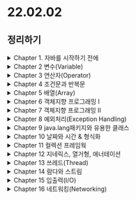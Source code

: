 # 22.02.02

## 정리하기  

<details>
<summary>Chapter 1. 자바를 시작하기 전에</summary>
<div markdown="1">

1. 자바(Java Programming Language)   
> 1.1 자바란?  
> 1.2 자바의 역사  
> 1.3 자바언어의 특징  
> 1.4 JVM(Java Virtual Machine)  
2. 자바개발환경 구축하기
> 2.1 자바 개발도구(JDK)설치하기  
> 2.2 Java API문서 설치하기  
3. 자바로 프로그램작성하기
> 3.1 Hello.java  
> 3.2 자주 발생하는 에러와 해결방법  
> 3.3 자바프로그램의 실행과정  
> 3.4 주석(comment)  
> 3.5 이 책으로 공부하는 방법  

</div>
</details>

<details>
<summary>Chapter 2 변수(Variable)</summary>
<div markdown="1">

1. 변수와 상수  
> 1.1 변수란?  
> 1.2 변수의 선언과 초기화  
> 1.3 변수의 명명규칙  
2. 변수의 타입  
> 2.1 기본형(primitive type)  
> 2.2 상수와 리터럴(constant & literal)  
> 2.3 형식화된 출력 - printf()  
> 2.4 화면에서 입력받기 - Scanner  
3. 진법  
> 3.1 10진법과 2진법  
> 3.2 비트(bit)와 바이트(byte)  
> 3.3 8진법과 16진법  
> 3.4 정수의 진법 변환  
> 3.5 실수의 진법변환  
> 3.6 음수의 2진 표현 - 2의 보수법  
4. 기본형(primitive type)  
> 4.1 논리형 - boolean  
> 4.2 문자형 - char  
> 4.3 정수형 - byte, short, int, long  
> 4.4 실수형 - float, double  
5. 형변환  
> 5.1. 형변환(캐스팅, casting)이란?  
> 5.2 형변환 방법  
> 5.3 정수형 간의 형변환  
> 5.4 실수형 간의 형변환  
> 5.5 정수형과 실수형간의 형변환  
> 5.6 자동 형변환  
</div>
</details>

<details>
<summary>Chapter 3 연산자(Operator)</summary>
<div markdown="1">

1. 연산자(operator)  
> 1.1 연산자와 피연산자  
> 1.2 식(式)과 대입연산자  
> 1.3 연산자의 종류  
> 1.4 연산자의 우선순위와 결합규칙  
> 1.5 산술 변환(usual arithmetic conversion)  
2. 단항 연산자  
> 2.1 증감 연산자 - ++, --  
> 2.2 부호 연산자 - +, -  
3. 산술 연산자  
> 3.1 사칙 연산자 - +, -, *, /  
> 3.2 나머지 연산자 - %    
4. 비교 연산자  
> 4.1 대소비교 연산자 - <, >, <=, >=  
> 4.2 등가비교 연산자 - ==, !=   
5. 논리 연산자   
> 5.1 논리 연산자 - &&, ||, !   
> 5.2 비트 연산자 - &, |, ^, ~, <<, >>   
6. 그 외의 연산자   
> 6.1 조건 연산자 - ? :   
> 6.2 대입 연산자 - =, op=   

</div>
</details>

<details>
<summary>Chapter 4 조건문과 반복문
</summary>
<div markdown="1">

1. 조건문 - if, switch  
> 1.1 if문  
> 1.2 if-else문  
> 1.3 if-else if문  
> 1.4 중첩 if문  
> 1.5 switch문  
2. 반복문 - for, while, do-while  
> 2.1 for문  
> 2.2 while문  
> 2.3 do-while문  
> 2.4 break문  
> 2.5 continue문  
> 2.6 이름 붙은 반복문  

</div>
</details>

<details>
<summary>
Chapter 5 배열(Array)
</summary>
<div markdown="1">

1. 배열(array)  
> 1.1 배열(array)이란?  
> 1.2 배열의 선언과 생성  
> 1.3 배열의 길이와 인덱스  
> 1.4 배열의 초기화  
> 1.5 배열의 복사  
> 1.6 배열의 활용  
2. String배열  
> 2.1 String배열의 선언과 생성  
> 2.2 String배열의 초기화  
> 2.3 char배열과 String클래스  
> 2.4 커맨드 라인을 통해 입력받기    
3. 다차원 배열  
> 3.1 2차원 배열의 선언과 인덱스  
> 3.2 2차원 배열의 초기화  
> 3.3 가변 배열  
> 3.4 다차원 배열의 활용  

</div>
</details>

<details>
<summary>
Chapter 6 객체지향 프로그래밍 I
</summary>
<div markdown="1">

1. 객체지향언어  
> 1.1 객체지향언어의 역사  
> 1.2 객체지향언어  
2. 클래스와 객체  
> 2.1 클래스와 객체의 정의와 용도  
> 2.2 객체와 인스턴스  
> 2.3 객체의 구성요소 - 속성과 기능  
> 2.4 인스턴스의 생성과 사용  
> 2.5 객체 배열  
> 2.6 클래스의 또 다른 정의  
3. 변수와 메서드  
> 3.1 선언위치에 따른 변수의 종류  
> 3.2 클래스변수와 인스턴스변수  
> 3.3 메서드  
> 3.4 메서드의 선언과 구현  
> 3.5 메서드의 호출  
> 3.6 return문  
> 3.7 JVM의 메모리구조  
> 3.8 기본형 매개변수와 참조형 매개변수  
> 3.9 참조형 반환타입  
> 3.10 재귀호출(recursive call)  
> 3.11 클래스 메서드(static메서드)와 인스턴스 메서드  
> 3.12 클래스 멤버와 인스턴스 멤버간의 참조와 호출  
4. 오버로딩(overloading)  
> 4.1 오버로딩이란?  
> 4.2 오버로딩의 조건  
> 4.3 오버로딩의 예  
> 4.4 오버로딩의 장점  
> 4.5 가변인자(varargs)와 오버로딩  
5. 생성자(constructor)  
> 5.1 생성자란?  
> 5.2 기본 생성자(default constructor)  
> 5.3 매개변수가 있는 생성자  
> 5.4 생성자에서 다른 생성자 호출하기 - this(), this  
> 5.5 생성자를 이용한 인스턴스의 복사  
6. 변수의 초기화  
> 6.1 변수의 초기화  
> 6.2 명시적 초기화(explicit initialization)  
> 6.3 초기화 블럭(initialization block)  
> 6.4 멤버변수의 초기화 시기와 순서  

</div>
</details>

<details>
<summary>
Chapter 7 객체지향 프로그래밍 II
</summary>
<div markdown="1">

1. 상속(inheritance)  
> 1.1 상속의 정의와 장점  
> 1.2 클래스간의 관계 - 포함관계  
> 1.3 클래스간의 관계 결정하기  
> 1.4 단일상속(single inheritance)  
> 1.5 Object클래스 - 모든 클래스의 조상  
2. 오버라이딩(overriding)  
> 2.1 오버라이딩이란?  
> 2.2 오버라이딩의 조건  
> 2.3 오버로딩 vs. 오버라이딩  
> 2.4 super  
> 2.5 super() - 조상 클래스의 생성자  
3. package와 import  
> 3.1 패키지(package)  
> 3.2 패키지의 선언  
> 3.3 import문  
> 3.4 import문의 선언  
> 3.5 static import문  
4. 제어자(modifier)  
> 4.1 제어자란?  
> 4.2 static - 클래스의, 공통적인  
> 4.3 final - 마지막의, 변경될 수 없는  
> 4.4 abstract - 추상의, 미완성의  
> 4.5 접근 제어자(access modifier)  
> 4.6 제어자(modifier)의 조합  
5. 다형성(polymorphism)  
> 5.1 다형성이란?  
> 5.2 참조변수의 형변환  
> 5.3 instanceof연산자  
> 5.4 참조변수와 인스턴스의 연결  
> 5.5 매개변수의 다형성  
> 5.6 여러 종류의 객체를 배열로 다루기  
6. 추상클래스(abstract class)  
> 6.1 추상클래스란?  
> 6.2 추상메서드(abstract method)  
> 6.3 추상클래스의 작성  
7. 인터페이스(interface)  
> 7.1 인터페이스란?  
> 7.2 인터페이스의 작성  
> 7.3 인터페이스의 상속  
> 7.4 인터페이스의 구현  
> 7.5 인터페이스를 이용한 다중상속  
> 7.6 인터페이스를 이용한 다형성  
> 7.7 인터페이스의 장점  
> 7.8 인터페이스의 이해  
> 7.9 디폴트 메서드와 static메서드  
8. 내부 클래스(inner class 
> 8.1 내부 클래스란?  
> 8.2 내부 클래스의 종류와 특징  
> 8.3 내부 클래스의 선언  
> 8.4 내부 클래스의 제어자와 접근성  
> 8.5 익명 클래스(anonymous class)  

</div>
</details>

<details>
<summary> Chapter 8 예외처리(Exception Handling)
</summary>
<div markdown="1">

1. 예외처리(exception handling)  
> 1.1 프로그램 오류  
> 1.2 예외 클래스의 계층구조  
> 1.3 예외처리하기 - try-catch문  
> 1.4 try-catch문에서의 흐름  
> 1.5 예외의 발생과 catch블럭  
> 1.6 예외 발생시키기  
> 1.7 메서드에 예외 선언하기  
> 1.8 finally블럭  
> 1.9 자동 자원 반환 - try-with-resources문  
> 1.10 사용자정의 예외 만들기  
> 1.11 예외 되던지기(exception re-throwing)  
> 1.12 연결된 예외(chained exception)  

</div>
</details>

<details>
<summary>
Chapter 9 java.lang패키지와 유용한 클래스
</summary>
<div markdown="1">

1. java.lang패키지  
> 1.1 Object클래스  
> 1.2 String클래스  
> 1.3 StringBuffer클래스와 StringBuilder클래스  
> 1.4 Math클래스  
> 1.5 래퍼(wrapper) 클래스  
2. 유용한 클래스  
> 2.1 java.util.Objects클래스  
> 2.2 java.util.Random클래스  
> 2.3 정규식(Regular Expression) - java.util.regex패키지  
> 2.4 java.util.Scanner클래스  
> 2.5 java.util.StringTokenizer클래스  
> 2.6 java.math.BigInteger클래스  
> 2.7 java.math.BigDecimal클래스  

</div>
</details>

<details>
<summary>Chapter 10 날짜와 시간 & 형식화
</summary>
<div markdown="1">

1. 날짜와 시간  
> 1.1 Calendar와 Date  
2. 형식화 클래스  
> 2.1 DecimalFormat  
> 2.2 SimpleDateFormat  
> 2.3 ChoiceFormat  
> 2.4 MessageFormat  
3. java.time패키지  
> 3.1 java.time패키지의 핵심 클래스  
> 3.2 LocalDate와 LocalTime  
> 3.3 Instant  
> 3.4 LocalDateTime과 ZonedDateTime  
> 3.5 TemporalAdjusters  
> 3.6 Period와 Duration  
> 3.7 파싱과 포맷  

</div>
</details>

<details>
<summary>
Chapter 11 컬렉션 프레임웍
</summary>
<div markdown="1">

1. 컬렉션 프레임웍(Collection Framework)  
> 1.1 컬렉션 프레임웍의 핵심 인터페이스  
> 1.2 ArrayList  
> 1.3 LinkedList  
> 1.4 Stack과 Queue  
> 1.5 Iterator, ListIterator, Enumeration  
> 1.6 Arrays  
> 1.7 Comparator와 Comparable  
> 1.8 HashSet  
> 1.9 TreeSet  
> 1.10 HashMap과 Hashtable  
> 1.11 TreeMap  
> 1.12 Properties  
> 1.13 Collections  
> 1.14 컬렉션 클래스 정리 & 요약  

</div>
</details>

<details>
<summary>
Chapter 12 지네릭스, 열거형, 애너테이션
</summary>
<div markdown="1">

1. 지네릭스(Generics)  
> 1.1 지네릭스란?  
> 1.2 지네릭 클래스의 선언  
> 1.3 지네릭 클래스의 객체 생성과 사용  
> 1.4 제한된 지네릭 클래스  
> 1.5 와일드 카드  
> 1.6 지네릭 메서드  
> 1.7 지네릭 타입의 형변환  
> 1.8 지네릭 타입의 제거  
2. 열거형(enums)  
> 2.1 열거형이란?  
> 2.2 열거형의 정의와 사용  
> 2.3 열거형에 멤버 추가하기  
> 2.4 열거형의 이해  
3. 애너테이션(annotation)  
> 3.1 애너테이션이란?  
> 3.2 표준 애너테이션  
> 3.3 메타 애너테이션  
> 3.4 애너테이션 타입 정의하기  

</div>
</details>

<details>
<summary>
Chapter 13 쓰레드(Thread)
</summary>
<div markdown="1">

1. 프로세스와 쓰레드  
2. 쓰레드의 구현과 실행  
3. start()와 run()  
4. 싱글쓰레드와 멀티쓰레드  
5. 쓰레드의 우선순위  
6. 쓰레드 그룹(thread group)  
7. 데몬 쓰레드(daemon thread)  
8. 쓰레드의 실행제어  
9. 쓰레드의 동기화  
> 9.1 synchronized를 이용한 동기화  
> 9.2 wait()과 notify()  
> 9.3 Lock과 Condition을 이용한 동기화  
> 9.4 volatile  
> 9.5 fork & join 프레임웍  

</div>
</details>

<details>
<summary>
Chapter 14 람다와 스트림
</summary>
<div markdown="1">

1. 람다식  
> 1.1 람다식이란?  
> 1.2 람다식 작성하기  
> 1.3 함수형 인터페이스(Functional Interface)  
> 1.4 java.util.function패키지  
> 1.5 Function의 합성과 Predicate의 결합  
> 1.6 메서드 참조  
2. 스트림(stream)  
> 2.1 스트림이란?  
> 2.2 스트림 만들기  
> 2.3 스트림의 중간연산  
> 2.4 Optional와 OptionalInt  
> 2.5 스트림의 최종연산  
> 2.6 collect()  
> 2.7 Collector구현하기  
> 2.8 스트림의 변환  

</div>
</details>

<details>
<summary>
Chapter 15 입출력(I/O)
</summary>
<div markdown="1">

1. 자바에서의 입출력  
> 1.1 입출력이란?  
> 1.2 스트림(stream)  
> 1.3 바이트기반 스트림 - InputStream, OutputStream  
> 1.4 보조스트림  
> 1.5 문자기반 스트림 - Reader, Writer  
2. 바이트기반 스트림  
> 2.1 InputStream과 OutputStream  
> 2.2 ByteArrayInputStream과 ByteArrayOutputStream  
> 2.3 FileInputStream과 FileOutputStream  
3. 바이트기반의 보조스트림  
> 3.1 FilterInputStream과 > FilterOutputStream  
> 3.2 BufferedInputStream> 과 > BufferedOutputStream  
> 3.3 DataInputStream과 Da> ta> OutputStream  
> 3.4 SequenceInputStream > /  
> 3.5 PrintStream /  
4. 문자기반 스트림 /  
> 4.1 Reader와 Writer  
> 4.2 FileReader와 FileWriter  
> 4.3 PipedReader와 PipedWriter  
> 4.4 StringReader와 StringWriter  
5. 문자기반의 보조스트림  
> 5.1 BufferedReader와 BufferedWriter  
> 5.2 InputStreamReader와 OutputStreamWriter  
6. 표준입출력과 File  
> 6.1 표준입출력 - System.in, System.out, System.err  
> 6.2 표준입출력의 대상변경 - setOut(), setErr(), setIn()  
> 6.3 RandomAccessFile  
> 6.4 File  
7. 직렬화(Serialization)  
> 7.1 직렬화란?  
> 7.2 ObjectInputStream과 > ObjectOutputStream  
> 7.3 직렬화가 가능한 클래> 스 만들기 - Serializable, transient  
> 7.4 직렬화가능한 클래스> 의 버전관리  
</div>
</details>

<details>
<summary>
Chapter 16 네트워킹(Networking)
</summary>
<div markdown="1">

1. 네트워킹(Networking)  
1.1 클라이언트/서버(client/sever)  
> 1.2 IP주소(IP address)  
> 1.3 InetAddress  
> 1.4 URL(Uniform Resource Location)  
> 1.5 URLConnection  
2. 소켓 프로그래밍  
> 2.1 TCP와 UDP  
> 2.2 TCP소켓 프로그래밍  
> 2.3 UDP소켓 프로그래밍  

</div>
</details>